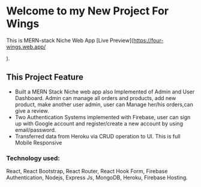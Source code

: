 # Welcome to my New Project For Wings

This is MERN-stack Niche Web App [Live Preview](https://four-wings.web.app/

).

## This Project Feature

- Built a MERN Stack Niche web app also Implemented of Admin and User Dashboard.
  Admin can manage all orders and products, add new product, make another user
  admin, user can Manage her/his orders,can give a review.
- Two Authentication Systems implemented with Firebase, user can sign up with
  Google account and register/create a new account by using email/password.
- Transferred data from Heroku via CRUD operation to UI. This is full Mobile
  Responsive

### Technology used:

React, React Bootstrap, React Router, React Hook Form, Firebase Authentication,
Nodejs, Express Js, MongoDB, Heroku, Firebase Hosting.
